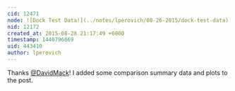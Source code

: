 ```yaml
---
cid: 12471
node: ![Dock Test Data!](../notes/lperovich/08-26-2015/dock-test-data)
nid: 12172
created_at: 2015-08-28 21:17:49 +0000
timestamp: 1440796669
uid: 443410
author: lperovich
---
```


Thanks [@DavidMack](/profile/DavidMack)!  I added some comparison summary data and plots to the post.